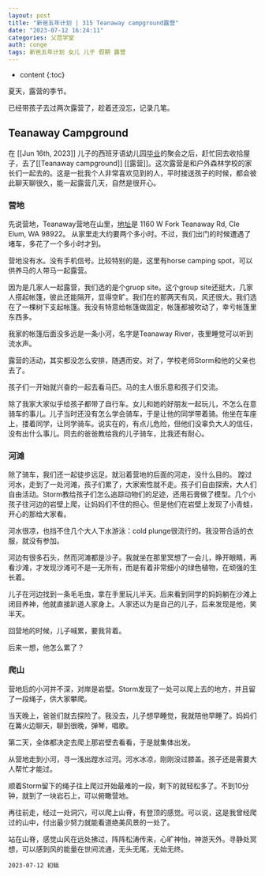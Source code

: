 ```yaml
---
layout: post
title: "新爸五年计划 | 315 Teanaway campground露营"
date: "2023-07-12 16:24:11"
categories: 父范学堂
auth: conge
tags: 新爸五年计划 女儿 儿子 假期 露营
---
```

* content
{:toc}

夏天，露营的季节。

已经带孩子去过两次露营了，趁着还没忘，记录几笔。




## Teanaway Campground

在 [[Jun 16th, 2023]] 儿子的西班牙语幼儿园[毕业](https://conge.livingwithfcs.org/2023/06/22/NewDaddy-end-of-school-year/)的聚会之后，赶忙回去收拾屋子，去了[[Teanaway campground]] [[露营]]。这次露营是和户外森林学校的家长们一起去的。这是一批我个人非常喜欢见到的人，平时接送孩子的时候，都会彼此聊天聊很久，能一起露营几天，自然是很开心。


### 营地

先说营地，Teanaway营地在山里，[地址](https://www.google.com/search?newwindow=1&sxsrf=AB5stBj7KmdfErtQNziZpfHZnRXgF4TJhg:1689117223529&q=teanaway+campground+address&ludocid=12842893744197497864&sa=X&ved=2ahUKEwj9oN6A5IeAAxVMIDQIHXiiARAQ6BN6BAgyEAI)是 1160 W Fork Teanaway Rd, Cle Elum, WA 98922。 从家里走大约要两个多小时。不过，我们出门的时候遭遇了堵车，多花了一个多小时才到。

营地没有水。没有手机信号。比较特别的是，这里有horse camping spot，可以供养马的人带马一起露营。

因为是几家人一起露营，我们选的是个gruop site。这个group site还挺大，几家人搭起帐篷，彼此还能隔开，显得空旷。我们在的那两天有风，风还很大。我们选在了一棵树下支起帐篷。我没有特意给帐篷做固定，帐篷都被吹动了，幸亏帐篷里东西多。

我家的帐篷后面没多远是一条小河，名字是Teanaway River，夜里睡觉可以听到流水声。

露营的活动，其实都没怎么安排，随遇而安。对了，学校老师Storm和他的父亲也去了。

孩子们一开始就兴奋的一起去看马匹。马的主人很乐意和孩子们交流。

除了我家大家似乎给孩子都带了自行车。女儿和她的好朋友一起玩儿，不怎么在意骑车的事儿。儿子当时还没有怎么学会骑车，于是让他的同学带着骑。他坐在车座上，搂着同学，让同学骑车。说实在的，有点儿危险，但他们没辜负大人的信任，没有出什么事儿。同去的爸爸教给我的儿子骑车，比我还有耐心。

### 河滩

除了骑车，我们还一起徒步远足。就沿着营地的后面的河走，没什么目的。 蹚过河水，走到了一处河滩，孩子们累了，大家索性就不走。孩子们自由探索，大人们自由活动。Storm教给孩子们怎么追踪动物们的足迹，还用石膏做了模型。几个小孩子往河边的岩壁上爬，让妈妈们不住的担心。但是他们在岩壁上发现了小青蛙，开心的那给大家看。

河水很凉，也挡不住几个大人下水游泳：cold plunge很流行的。我没带合适的衣服，就没有参加。

河边有很多石头，然而河滩都是沙子。我就坐在那里冥想了一会儿，睁开眼睛，再看沙滩，才发现沙滩可不是一无所有，而是有着非常细小的绿色植物，在顽强的生长着。

儿子在河边找到一条毛毛虫，拿在手里玩儿半天。后来看到同学的妈妈躺在沙滩上闭目养神，他就直接趴道人家身上。人家还以为是自己的儿子，后来发现是他，笑半天。

回营地的时候，儿子喊累，要我背着。

后来一想，他怎么累了？

### 爬山

营地后的小河并不深，对岸是岩壁。Storm发现了一处可以爬上去的地方，并且留了一段绳子，供大家攀爬。

当天晚上，爸爸们就去探险了。我没去，儿子想早睡觉，我就陪他早睡了。妈妈们在篝火边聊天，聊到很晚，弹琴，唱歌。

第二天，全体都决定去爬上那岩壁去看看，于是就集体出发。

从营地走到小河，寻一浅出蹚水过河。河水冰凉，刚刚没过膝盖。孩子还是需要大人帮忙才能过。

顺着Storm留下的绳子往上爬过开始最难的一段，剩下的就轻松多了。不到10分钟，就到了一块岩石上，可以俯瞰营地。

再往前走，经过一处洞穴，可以爬上山脊，有登顶的感觉。可以说，这是我曾经爬过的山中，付出最少努力就能看道绝美风景的一处了。

站在山脊，感觉山风在远处拂过，阵阵松涛传来，心旷神怡，神游天外。寻静处冥想，可以感到风的能量在世间流通，无头无尾，无始无终。


```
2023-07-12 初稿

